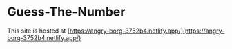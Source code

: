 # Guess-The-Number

This site is hosted at [https://angry-borg-3752b4.netlify.app/](https://angry-borg-3752b4.netlify.app/)
